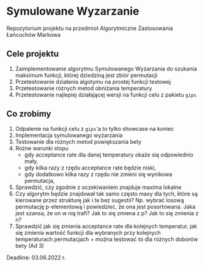 # Symulowane Wyzarzanie

Repozytorium projektu na przedmiot Algorytmiczne Zastosowania Łańcuchów Markowa

## Cele projektu

1. Zaimplementowanie algorytmu Symulowanego Wyżarzania do szukania maksimum funkcji, której dziedziną jest zbiór permutacji
2. Przetestowanie działania algotymu na prostej funkcji testowej
3. Przetestowanie różnych metod obniżania temperatury
4. Przetestowanie najlepiej działającej wersji na funkcji celu z pakietu `gips`

## Co zrobimy

1. Odpalenie na funkcji celu z `gips`'a to tylko showcase na koniec
2. Implementacja symulowanego wyżarzania
3. Testowanie dla różnych metod powiększania bety
4. Rożne warunki stopu
   - gdy acceptance rate dla danej temperatury okaże się odpowiednio mały,
   - gdy kilka razy z rzędu acceptance rate będzie niski,
   - gdy dodatkowo kilka razy z rzędu nie zmieni się wynikowa permutacja,
5. Sprawdzić, czy zgodnie z oczekiwaniem znajduje maxima lokalne
6. Czy algorytm będzie znajdował tak samo często maxy dla tych, które są kierowane przez strukturę jak i te bez sugestii? Np. wybrać losową permutację p-elementową i powiedzieć, że ona jest posortowana. Jaka jest szansa, że on w nią trafi? Jak to się zmiena z p? Jak to się zmienia z n?
7. Sprawdzić jak się zmienia acceptance rate dla kolejnych temperatur, jak się zmienia wartość funkcji dla wybranych przy kolejnych temperaturach permutacjach + można testować to dla różnych doborów bety (Ad 3)

Deadline:
03.06.2022 r.
